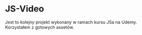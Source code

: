 # JS-Video
Jest to kolejny projekt wykonany w ramach kursu JSa na Udemy. Korzystałem z gotowych assetów.
